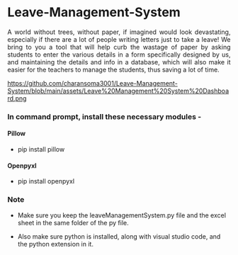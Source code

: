 # Leave-Management-System

<p align = "justify"> A world without trees, without paper, if imagined would
look devastating, especially if there are a lot of people
writing letters just to take a leave! We bring to you a tool
that will help curb the wastage of paper by asking students
to enter the various details in a form specifically designed
by us, and maintaining the details and info in a database,
which will also make it easier for the teachers to manage
the students, thus saving a lot of time. </p>

https://github.com/charansoma3001/Leave-Management-System/blob/main/assets/Leave%20Management%20System%20Dashboard.png

<h3> In command prompt, install these necessary modules - </h3>
<h4> Pillow </h4>

  - pip install pillow

<h4> Openpyxl </h4> 

  - pip install openpyxl 
  
 <h3> Note </h3>
 
  - Make sure you keep the leaveManagementSystem.py file and the excel sheet in the same folder of the py file.
 
  - Also make sure python is installed, along with visual studio code, and the python extension in it. 
